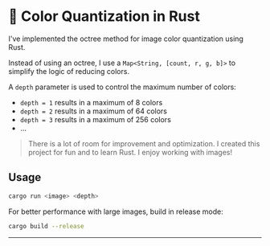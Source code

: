 # 🎨 Color Quantization in Rust

I've implemented the octree method for image color quantization using Rust.

Instead of using an octree, I use a `Map<String, [count, r, g, b]>` to simplify the logic of reducing colors.

A `depth` parameter is used to control the maximum number of colors: 
- `depth = 1` results in a maximum of 8 colors
- `depth = 2` results in a maximum of 64 colors
- `depth = 3` results in a maximum of 256 colors
- ...

> There is a lot of room for improvement and optimization. I created this project for fun and to learn Rust. I enjoy working with images!

## Usage

```sh
cargo run <image> <depth>
```

For better performance with large images, build in release mode:

```sh
cargo build --release
```

---

